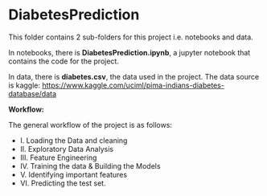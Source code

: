 # DiabetesPrediction

This folder contains 2 sub-folders for this project i.e. notebooks and data. 

In notebooks, there is __DiabetesPrediction.ipynb__, a jupyter notebook that contains the code for the project. 

In data, there is __diabetes.csv__, the data used in the project. The data source is kaggle: https://www.kaggle.com/uciml/pima-indians-diabetes-database/data

__Workflow:__

The general workflow of the project is as follows:
- I. Loading the Data and cleaning
- II. Exploratory Data Analysis
- III. Feature Engineering
- IV. Training the data & Building the Models
- V. Identifying important features
- VI. Predicting the test set.
